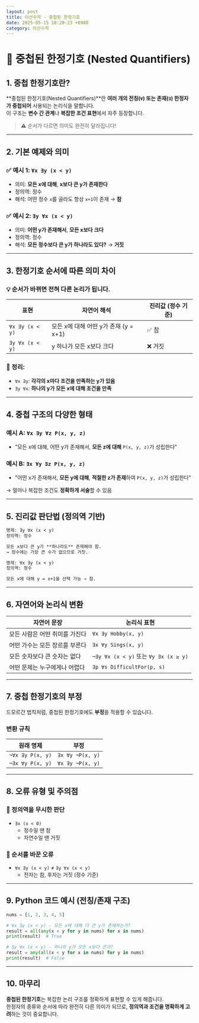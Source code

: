 ```yaml
---
layout: post
title: 이산수학 - 중첩된 한정기호
date: 2025-05-15 18:20:23 +0900
category: 이산수학
---
```

# 🧩 중첩된 한정기호 (Nested Quantifiers)

## 1. 중첩 한정기호란?

**중첩된 한정기호(Nested Quantifiers)**란 **여러 개의 전칭(`∀`) 또는 존재(`∃`) 한정자가 중첩되어** 사용되는 논리식을 말합니다.  
이 구조는 **변수 간 관계**나 **복잡한 조건 표현**에서 자주 등장합니다.

> ⚠ 순서가 다르면 의미도 완전히 달라집니다!

---

## 2. 기본 예제와 의미

### ✅ 예시 1: `∀x ∃y (x < y)`
- 의미: **모든 x에 대해**, **x보다 큰 y가 존재한다**
- 정의역: 정수
- 해석: 어떤 정수 `x`를 골라도 항상 `x+1`이 존재 → **참**

### ✅ 예시 2: `∃y ∀x (x < y)`
- 의미: **어떤 y가 존재해서**, **모든 x보다 크다**
- 정의역: 정수
- 해석: **모든 정수보다 큰 y가 하나라도 있다?** → **거짓**

---

## 3. 한정기호 순서에 따른 의미 차이

### 💡 순서가 바뀌면 전혀 다른 논리가 됩니다.

| 표현 | 자연어 해석 | 진리값 (정수 기준) |
|-------|-------------------------|------------------|
| `∀x ∃y (x < y)` | 모든 x에 대해 어떤 y가 존재 (y = x+1) | ✅ 참 |
| `∃y ∀x (x < y)` | y 하나가 모든 x보다 크다 | ❌ 거짓 |

### 📌 정리:
- `∀x ∃y`: **각각의 x마다 조건을 만족하는 y가 있음**
- `∃y ∀x`: **하나의 y가 모든 x에 대해 조건을 만족**

---

## 4. 중첩 구조의 다양한 형태

### 예시 A: `∀x ∃y ∀z P(x, y, z)`
- "모든 x에 대해, 어떤 y가 존재해서, **모든 z에 대해** `P(x, y, z)`가 성립한다"

### 예시 B: `∃x ∀y ∃z P(x, y, z)`
- "어떤 x가 존재해서, **모든 y에 대해**, **적절한 z가 존재**하여 `P(x, y, z)`가 성립한다"

→ 얼마나 복잡한 조건도 **정확하게 서술**할 수 있음

---

## 5. 진리값 판단법 (정의역 기반)

```markdown
명제: ∃y ∀x (x < y)
정의역: 정수

모든 x보다 큰 y가 **하나라도** 존재해야 함.
→ 정수에는 가장 큰 수가 없으므로 거짓.
```

```markdown
명제: ∀x ∃y (x < y)
정의역: 정수

모든 x에 대해 y = x+1을 선택 가능 → 참.
```

---

## 6. 자연어와 논리식 변환

| 자연어 문장 | 논리식 표현 |
|-------------|-------------|
| 모든 사람은 어떤 취미를 가진다 | `∀x ∃y Hobby(x, y)` |
| 어떤 가수는 모든 장르를 부른다 | `∃x ∀y Sings(x, y)` |
| 모든 숫자보다 큰 숫자는 없다 | `¬∃y ∀x (x < y)` 또는 `∀y ∃x (x ≥ y)` |
| 어떤 문제는 누구에게나 어렵다 | `∃p ∀s DifficultFor(p, s)` |

---

## 7. 중첩 한정기호의 부정

드모르간 법칙처럼, 중첩된 한정기호에도 **부정**을 적용할 수 있습니다.

### 변환 규칙

| 원래 명제 | 부정 |
|-----------|-------|
| `¬∀x ∃y P(x, y)` | `∃x ∀y ¬P(x, y)` |
| `¬∃x ∀y P(x, y)` | `∀x ∃y ¬P(x, y)` |

---

## 8. 오류 유형 및 주의점

### 🚫 정의역을 무시한 판단
- `∃x (x < 0)`  
  - 정수일 땐 참  
  - 자연수일 땐 거짓

### 🚫 순서를 바꾼 오류
- `∀x ∃y (x < y)` ≠ `∃y ∀x (x < y)`
  - 전자는 참, 후자는 거짓 (정수 기준)

---

## 9. Python 코드 예시 (전칭/존재 구조)

```python
nums = [1, 2, 3, 4, 5]

# ∀x ∃y (x < y) - 모든 x에 대해 더 큰 y가 존재하는가?
result = all(any(x < y for y in nums) for x in nums)
print(result)  # True

# ∃y ∀x (x < y) - 하나의 y가 모든 x보다 큰가?
result = any(all(x < y for x in nums) for y in nums)
print(result)  # False
```

---

## 10. 마무리

**중첩된 한정기호**는 복잡한 논리 구조를 정확하게 표현할 수 있게 해줍니다.  
한정자의 종류와 순서에 따라 완전히 다른 의미가 되므로, **정의역과 조건을 명확하게 고려**하는 것이 중요합니다.